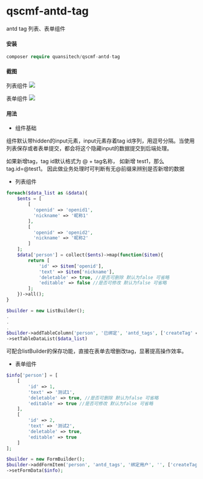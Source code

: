 # qscmf-antd-tag
antd tag 列表、表单组件

#### 安装

```php
composer require quansitech/qscmf-antd-tag
```

#### 截图
列表组件
<img src="https://user-images.githubusercontent.com/1665649/81764741-d4c04680-9504-11ea-8e79-96bc8c99db8f.png" />

表单组件
<img src="https://user-images.githubusercontent.com/1665649/81764842-0e914d00-9505-11ea-9365-2787282a7611.png" />

#### 用法
+ 组件基础

组件默认带hidden的input元素，input元素存着tag id序列，用逗号分隔。当使用列表保存或者表单提交，都会将这个隐藏input的数据提交到后端处理。

如果新增tag，tag id默认格式为 @ + tag名称， 如新增 test1，那么tag.id=@test1。 因此做业务处理时可判断有无@前缀来辨别是否新增的数据

+ 列表组件
```php
foreach($data_list as &$data){
    $ents = [
        [
          'openid' => 'openid1',
          'nickname' => '昵称1'
        ],
        [
          'openid' => 'openid2',
          'nickname' => '昵称2'
        ]
    ];
    $data['person'] = collect($ents)->map(function($item){
        return [
            'id' => $item['openid'],
            'text' => $item['nickname'],
            'deletable' => true, //是否可删除 默认为false 可省略
            'editable' => false //是否可修改 默认为false 可省略
        ];
    })->all();
}

$builder = new ListBuilder();
.
.
.
$builder->addTableColumn('person', '已绑定', 'antd_tags', ['createTag' => false])   //createTag 是否可新增tag 默认为false 可省略
->setTableDataList($data_list)
```

可配合listBuilder的保存功能，直接在表单去增删改tag，显著提高操作效率。

+ 表单组件
```php
$info['person'] = [
    [
        'id' => 1,
        'text' => '测试1',
        'deletable' => true, //是否可删除 默认为false 可省略
        'editable' => true //是否可修改 默认为false 可省略
    ],
    [
        'id' => 2,
        'text' => '测试2',
        'deletable' => true,
        'editable' => true
    ]
];

$builder = new FormBuilder();
$builder->addFormItem('person', 'antd_tags', '绑定用户', '', ['createTag' => true]) //createTag 是否可新增tag 默认为false 可省略
->setFormData($info);
```

